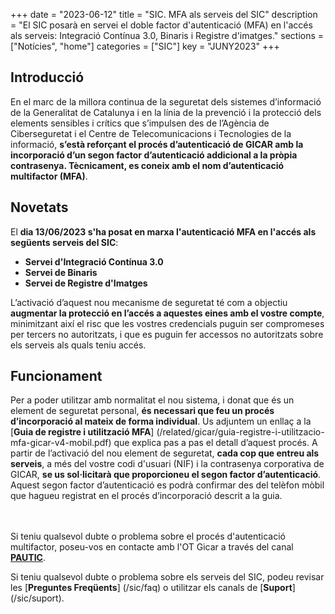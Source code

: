 +++
date        = "2023-06-12"
title       = "SIC. MFA als serveis del SIC"
description = "El SIC posarà en servei el doble factor d'autenticació (MFA) en l'accés als serveis: Integració Contínua 3.0, Binaris i Registre d'imatges."
sections    = ["Notícies", "home"]
categories  = ["SIC"]
key         = "JUNY2023"
+++

## Introducció

En el marc de la millora continua de la seguretat dels sistemes d’informació de la Generalitat de Catalunya i en la línia
de la prevenció i la protecció dels elements sensibles i crítics que s’impulsen des de l’Agència de Ciberseguretat i el
Centre de Telecomunicacions i Tecnologies de la informació, **s’està reforçant el procés d’autenticació de GICAR amb la
incorporació d’un segon factor d’autenticació addicional a la pròpia contrasenya. Tècnicament, es coneix amb el nom
d’autenticació multifactor (MFA)**.

## Novetats

El **dia 13/06/2023 s'ha posat en marxa l'autenticació MFA en l'accés als següents serveis del SIC**:

- **Servei d'Integració Contínua 3.0**
- **Servei de Binaris**
- **Servei de Registre d'Imatges**

L’activació d’aquest nou mecanisme de seguretat té com a objectiu **augmentar la protecció en l’accés a aquestes eines
amb el vostre compte**, minimitzant així el risc que les vostres credencials puguin ser compromeses per tercers no
autoritzats, i que es puguin fer accessos no autoritzats sobre els serveis als quals teniu accés.

## Funcionament

Per a poder utilitzar amb normalitat el nou sistema, i donat que és un element de seguretat personal, **és necessari que
feu un procés d’incorporació al mateix de forma individual**. Us adjuntem un enllaç a la [**Guia de registre i utilització MFA**]
(/related/gicar/guia-registre-i-utilitzacio-mfa-gicar-v4-mobil.pdf) que explica pas a pas el detall d’aquest procés.
A partir de l’activació del nou element de seguretat, **cada cop que entreu als serveis**, a més del vostre codi d'usuari (NIF)
i la contrasenya corporativa de GICAR, **se us sol·licitarà que proporcioneu el segon factor d’autenticació**. Aquest segon
factor d’autenticació es podrà confirmar des del telèfon mòbil que hagueu registrat en el procés d’incorporació descrit
a la guia.


<br/><br/>
Si teniu qualsevol dubte o problema sobre el procés d'autenticació multifactor, poseu-vos en contacte amb l'OT Gicar a
través del canal [**PAUTIC**](https://pauticgencat.onbmc.com/).

Si teniu qualsevol dubte o problema sobre els serveis del SIC, podeu revisar les [**Preguntes Freqüents**] (/sic/faq)
o utilitzar els canals de [**Suport**] (/sic/suport).